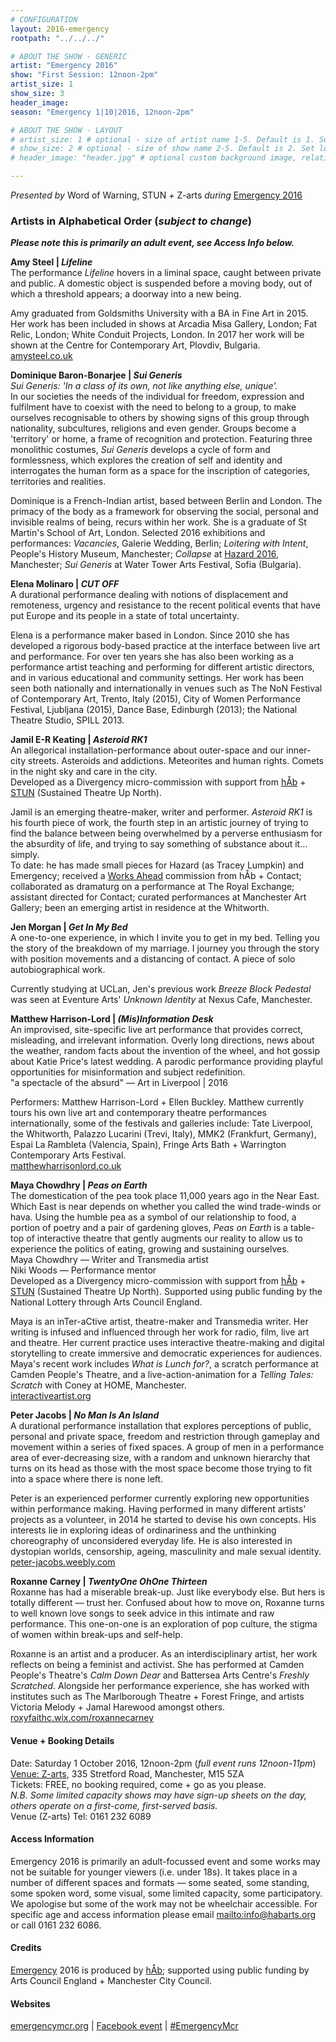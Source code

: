 ```yaml
---
# CONFIGURATION
layout: 2016-emergency
rootpath: "../../../"

# ABOUT THE SHOW - GENERIC
artist: "Emergency 2016"
show: "First Session: 12noon-2pm"
artist_size: 1
show_size: 3
header_image:
season: "Emergency 1|10|2016, 12noon-2pm"

# ABOUT THE SHOW - LAYOUT
# artist_size: 1 # optional - size of artist name 1-5. Default is 1. Set longer names to lower values
# show_size: 2 # optional - size of show name 2-5. Default is 2. Set longer names to lower values
# header_image: "header.jpg" # optional custom background image, relative to current page

---
```

*Presented by* Word of Warning, STUN *+* Z-arts *during* [Emergency 2016](/current/2016-emergency)    

### Artists in Alphabetical Order (*subject to change*)      
***Please note this is primarily an adult event, see Access Info below.***        
           
**Amy Steel | *Lifeline***        
The performance *Lifeline* hovers in a liminal space, caught between private and public. A domestic object is suspended before a moving body, out of which a threshold appears; a doorway into a new being.         
         
Amy graduated from Goldsmiths University with a BA in Fine Art in 2015. Her work has been included in shows at Arcadia Misa Gallery, London; Fat Relic, London; White Conduit Projects, London. In 2017 her work will be shown at the Centre for Contemporary Art, Plovdiv, Bulgaria.         
<a href="http://amysteel.co.uk" target="_blank">amysteel.co.uk</a>        
         
**Dominique Baron-Bonarjee | *Sui Generis***        
*Sui Generis: 'In a class of its own, not like anything else, unique'.*         
In our societies the needs of the individual for freedom, expression and fulfilment have to coexist with the need to belong to a group, to make ourselves recognisable to others by showing signs of this group through nationality, subcultures, religions and even gender. Groups become a 'territory' or home, a frame of recognition and protection. Featuring three monolithic costumes, *Sui Generis* develops a cycle of form and formlessness, which explores the creation of self and identity and interrogates the human form as a space for the inscription of categories, territories and realities.         
         
Dominique is a French-Indian artist, based between Berlin and London. The primacy of the body as a framework for observing the social, personal and invisible realms of being, recurs within her work. She is a graduate of St Martin's School of Art, London. Selected 2016 exhibitions and performances: *Vacancies*, Galerie Wedding, Berlin; *Loitering with Intent*, People's History Museum, Manchester; *Collapse* at [Hazard 2016](/archive/2016-hazard), Manchester; *Sui Generis* at Water Tower Arts Festival, Sofia (Bulgaria).             
         
**Elena Molinaro | *CUT OFF***         
A durational performance dealing with notions of displacement and remoteness, urgency and resistance to the recent political events that have put Europe and its people in a state of total uncertainty.          
         
Elena is a performance maker based in London. Since 2010 she has developed a rigorous body-based practice at the interface between live art and performance. For over ten years she has also been working as a performance artist teaching and performing for different artistic directors, and in various educational and community settings. Her work has been seen both nationally and internationally in venues such as The NoN Festival of Contemporary Art, Trento, Italy (2015), City of Women Performance Festival, Ljubljana (2015), Dance Base, Edinburgh (2013); the National Theatre Studio, SPILL 2013.           
         
**Jamil E-R Keating | *Asteroid RK1***          
An allegorical installation-performance about outer-space and our inner-city streets. Asteroids and addictions. Meteorites and human rights. Comets in the night sky and care in the city.         
Developed as a Divergency micro-commission with support from [hÅb](/hab) + <a href="http://stunlive.com" target="_blank">STUN</a> (Sustained Theatre Up North).       
         
Jamil is an emerging theatre-maker, writer and performer. *Asteroid RK1* is his fourth piece of work, the fourth step in an artistic journey of trying to find the balance between being overwhelmed by a perverse enthusiasm for the absurdity of life, and trying to say something of substance about it… simply.         
To date: he has made small pieces for Hazard (as Tracey Lumpkin) and Emergency; received a [Works Ahead](/archive/2015-worksahead/keating) commission from hÅb + Contact; collaborated as dramaturg on a performance at The Royal Exchange; assistant directed for Contact; curated performances at Manchester Art Gallery; been an emerging artist in residence at the Whitworth.        
         
**Jen Morgan | *Get In My Bed***         
A one-to-one experience, in which I invite you to get in my bed. Telling you the story of the breakdown of my marriage. I journey you through the story with position movements and a distancing of contact. A piece of solo autobiographical work.          
         
Currently studying at UCLan, Jen's previous work *Breeze Block Pedestal* was seen at Eventure Arts' *Unknown Identity* at Nexus Cafe, Manchester.         
         
**Matthew Harrison-Lord | *(Mis)Information Desk***         
An improvised, site-specific live art performance that provides correct, misleading, and irrelevant information. Overly long directions, news about the weather, random facts about the invention of the wheel, and hot gossip about Katie Price's latest wedding. A parodic performance providing playful opportunities for misinformation and subject redefinition.        
"a spectacle of the absurd" — Art in Liverpool | 2016          
         
Performers: Matthew Harrison-Lord + Ellen Buckley. Matthew currently tours his own live art and contemporary theatre performances internationally, some of the festivals and galleries include: Tate Liverpool, the Whitworth, Palazzo Lucarini (Trevi, Italy), MMK2 (Frankfurt, Germany), Espai La Rambleta (Valencia, Spain), Fringe Arts Bath + Warrington Contemporary Arts Festival.         
<a href="http://matthewharrisonlord.co.uk" target="_blank">matthewharrisonlord.co.uk</a>        
         
**Maya Chowdhry | *Peas on Earth***         
The domestication of the pea took place 11,000 years ago in the Near East. Which East is near depends on whether you called the wind trade-winds or hava. Using the humble pea as a symbol of our relationship to food, a portion of poetry and a pair of gardening gloves, *Peas on Earth* is a table-top of interactive theatre that gently augments our reality to allow us to experience the politics of eating, growing and sustaining ourselves.          
Maya Chowdhry — Writer and Transmedia artist          
Niki Woods — Performance mentor         
Developed as a Divergency micro-commission with support from [hÅb](/hab) + <a href="http://stunlive.com" target="_blank">STUN</a> (Sustained Theatre Up North). Supported using public funding by the National Lottery through Arts Council England.              
         
Maya is an inTer-aCtive artist, theatre-maker and Transmedia writer. Her writing is infused and influenced through her work for radio, film, live art and theatre. Her current practice uses interactive theatre-making and digital storytelling to create immersive and democratic experiences for audiences. Maya's recent work includes *What is Lunch for?*, a scratch performance at Camden People's Theatre, and a live-action-animation for a *Telling Tales: Scratch* with Coney at HOME, Manchester.            
<a href="http://www.interactiveartist.org" target="_blank">interactiveartist.org</a>             
         
**Peter Jacobs | *No Man Is An Island***         
A durational performance installation that explores perceptions of public, personal and private space, freedom and restriction through gameplay and movement within a series of fixed spaces. A group of men in a performance area of ever-decreasing size, with a random and unknown hierarchy that turns on its head as those with the most space become those trying to fit into a space where there is none left.         
         
Peter is an experienced performer currently exploring new opportunities within performance making. Having performed in many different artists' projects as a volunteer, in 2014 he started to devise his own concepts. His interests lie in exploring ideas of ordinariness and the unthinking choreography of unconsidered everyday life. He is also interested in dystopian worlds, censorship, ageing, masculinity and male sexual identity.        
<a href="http://peter-jacobs.weebly.com" target="_blank">peter-jacobs.weebly.com</a>        
         
**Roxanne Carney | *TwentyOne OhOne Thirteen***        
Roxanne has had a miserable break-up. Just like everybody else. But hers is totally different — trust her. Confused about how to move on, Roxanne turns to well known love songs to seek advice in this intimate and raw performance. This one-on-one is an exploration of pop culture, the stigma of women within break-ups and self-help.        
         
Roxanne is an artist and a producer. As an interdisciplinary artist, her work reflects on being a feminist and activist. She has performed at Camden People's Theatre's *Calm Down Dear* and Battersea Arts Centre's *Freshly Scratched*. Alongside her performance experience, she has worked with institutes such as The Marlborough Theatre + Forest Fringe, and artists Victoria Melody + Jamal Harewood amongst others.         
<a href="http://roxyfaithc.wix.com/roxannecarney" target="_blank">roxyfaithc.wix.com/roxannecarney</a>         
         
#### Venue + Booking Details         
Date: Saturday 1 October 2016, 12noon-2pm (*full event runs 12noon-11pm*)        
[Venue: Z-arts](http://www.z-arts.org/about-us/getting-here), 335 Stretford Road, Manchester, M15 5ZA        
Tickets: FREE, no booking required, come + go as you please.        
*N.B. Some limited capacity shows may have sign-up sheets on the day, others operate on a first-come, first-served basis.*        
Venue (Z-arts) Tel: 0161 232 6089         
         
#### Access Information         
Emergency 2016 is primarily an adult-focussed event and some works may not be suitable for younger viewers (i.e. under 18s). It takes place in a number of different spaces and formats — some seated, some standing, some spoken word, some visual, some limited capacity, some participatory. We apologise but some of the work may not be wheelchair accessible. For specific age and access information please email <mailto:info@habarts.org> or call 0161 232 6086.        
         
#### Credits         
[Emergency](/hab/emergency) 2016 is produced by [hÅb](/hab); supported using public funding by Arts Council England + Manchester City Council.             
         
#### Websites           
<a href="http://emergencymcr.org" target="_blank">emergencymcr.org</a> | <a href="http://facebook.com/events/147434852375256" target="_blank">Facebook event</a> | <a href="http://twitter.com/hashtag/EmergencyMcr" target="_blank">#EmergencyMcr<a> 
